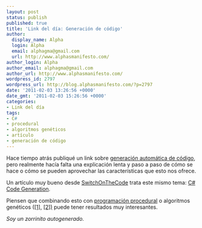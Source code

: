 ```yaml
---
layout: post
status: publish
published: true
title: 'Link del día: Generación de código'
author:
  display_name: Alpha
  login: Alpha
  email: alphagma@gmail.com
  url: http://www.alphasmanifesto.com/
author_login: Alpha
author_email: alphagma@gmail.com
author_url: http://www.alphasmanifesto.com/
wordpress_id: 2797
wordpress_url: http://blog.alphasmanifesto.com/?p=2797
date: '2011-02-03 13:26:56 +0000'
date_gmt: '2011-02-03 15:26:56 +0000'
categories:
- Link del día
tags:
- C#
- procedural
- algoritmos genéticos
- artículo
- generación de código
---
```


Hace tiempo atrás publiqué  un link sobre [generación automática de código](https://blog.alphasmanifesto.com/2010/07/28/link-del-dia-usar-codigo-para-interpretar-codigo/), pero realmente hacía falta una explicación lenta y paso a paso de cómo se hace o cómo se pueden aprovechar las características que esto nos ofrece.

Un artículo muy bueno desde [SwitchOnTheCode](http://www.switchonthecode.com/) trata este mismo tema: [C# Code Generation](http://www.switchonthecode.com/tutorials/csharp-code-generation).

Piensen que combinando esto con [programación procedural](https://blog.alphasmanifesto.com/2010/09/10/link-of-the-day-procedurally-speaking/) o algoritmos genéticos ([[1]](https://blog.alphasmanifesto.com/2009/06/17/link-del-dia-genetic-algorithms/), [[2])](https://blog.alphasmanifesto.com/2007/11/07/link-del-dia-introduction-to-genetic-algorithms/) puede tener resultados muy interesantes.

_Soy un zorrinito autogenerado._
